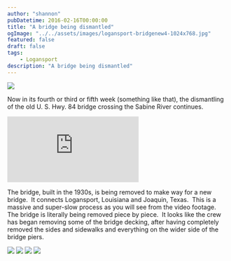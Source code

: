 ```yaml
---
author: "shannon"
pubDatetime: 2016-02-16T00:00:00
title: "A bridge being dismantled"
ogImage: "../../assets/images/logansport-bridgenew4-1024x768.jpg"
featured: false
draft: false
tags:
    - Logansport
description: "A bridge being dismantled"
---
```


![](@assets/images/logansport-bridgenew4-1024x768.jpg)

Now in its fourth or third or fifth week (something like that), the dismantling of the old U. S. Hwy. 84 bridge crossing the Sabine River continues.

<iframe class="w-full aspect-video" src="https://www.youtube.com/embed/ZqZ80IzB8us" title="YouTube video player" frameborder="0" allow="accelerometer; autoplay; clipboard-write; encrypted-media; gyroscope; picture-in-picture; web-share" allowfullscreen></iframe>

<!--more-->

The bridge, built in the 1930s, is being removed to make way for a new bridge.  It connects Logansport, Louisiana and Joaquin, Texas.  This is a massive and super-slow process as you will see from the video footage.  The bridge is literally being removed piece by piece.  It looks like the crew has began removing some of the bridge decking, after having completely removed the sides and sidewalks and everything on the wider side of the bridge piers.

![](@assets/images/logansport-bridgenew3-1024x768.jpg) ![](@assets/images/logansport-bridgenew2-1024x768.jpg) ![](@assets/images/logansport-bridgenew5-1024x768.jpg) ![](@assets/images/logansport-bridgenew-1024x768.jpg)